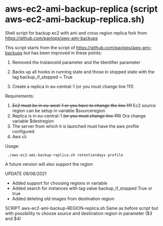 # aws-ec2-ami-backup-replica (script aws-ec2-ami-backup-replica.sh)
Shell script for backup ec2 with ami and cross region replica
fork from https://github.com/pavlops/aws-ami-backups

This script starts from the script of https://github.com/pavlops/aws-ami-backups but has been improved in these points:

1) Removed the InstanceId parameter and the Identifier parameter

2) Backs up all hooks in running state and those in stopped state with the tag backup_if_stopped = True

3) Create a replica in eu-central-1 (or you must change line 111)

Requirements:

1) ~~Ec2 must be in eu-west-1 or you have to change the line 111~~ Ec2 source region can be setup in variable $sourceregion
2) Replica is in eu-central-1 ~~(or you must change line 111)~~ Ora change variable $destregion
3) The server from which it is launched must have the aws profile configured
4) Aws cli

Usage:

<pre><code> ./aws-ec2-ami-backup-replica.sh retentiondays profile </code></pre>

  
A future version will also support the region

UPDATE 09/06/2021
- Added support for choosing regions in variable
- Added search for instances with tag value backup_if_stopped True or true
- Added deleting old images from destination region

SCRIPT aws-ec2-ami-backup-REGION-replica.sh
Same as before script but with possibility to choose source and destination region in parameter ($3 and $4)
